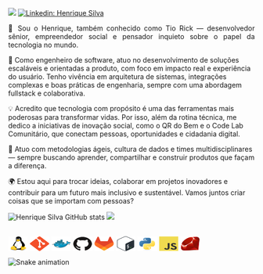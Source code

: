  
<a href = "mailto:miguel_reis08@protonmail.com"><img src="https://img.shields.io/badge/ProtonMail-8B89CC?style=for-the-badge&logo=protonmail&logoColor=white" target="_blank"></a>
[![Linkedin: Henrique Silva](https://img.shields.io/badge/-Henrique%20Silva-blue?style=flat-square&logo=Linkedin&logoColor=white&link=https://www.linkedin.com/in/henriquesilvadev/)](https://www.linkedin.com/in/henriquesilvadev/)

<p style="text-align: justify">
 👋 Sou o Henrique, também conhecido como Tio Rick — desenvolvedor sênior, empreendedor social e pensador inquieto sobre o papel da tecnologia no mundo.

🎯 Como engenheiro de software, atuo no desenvolvimento de soluções escaláveis e orientadas a produto, com foco em impacto real e experiência do usuário. Tenho vivência em arquitetura de sistemas, integrações complexas e boas práticas de engenharia, sempre com uma abordagem fullstack e colaborativa.

💡 Acredito que tecnologia com propósito é uma das ferramentas mais poderosas para transformar vidas. Por isso, além da rotina técnica, me dedico a iniciativas de inovação social, como o QR do Bem e o Code Lab Comunitário, que conectam pessoas, oportunidades e cidadania digital.

🚀 Atuo com metodologias ágeis, cultura de dados e times multidisciplinares — sempre buscando aprender, compartilhar e construir produtos que façam a diferença.

🌍 Estou aqui para trocar ideias, colaborar em projetos inovadores e contribuir para um futuro mais inclusivo e sustentável. Vamos juntos criar coisas que se importam com pessoas?
</p>

![Henrique Silva GitHub stats](https://github-readme-stats.vercel.app/api?username=henriquehsilva&show_icons=true&theme=meko)
<img height="180em" src="https://github-readme-stats-git-masterrstaa-rickstaa.vercel.app/api/top-langs/?username=henriquehsilva&layout=compact&langs_count=7&theme=meko"/>

  
<div style="display: inline_block"><br>
  <img align="center" alt="MReis-Linux" height="30" width="40" src="https://raw.githubusercontent.com/devicons/devicon/master/icons/linux/linux-original.svg">
  <img align="center" alt="MReis-Git" height="30" width="40" src="https://raw.githubusercontent.com/devicons/devicon/master/icons/git/git-original.svg">
  <img align="center" alt="MReis-Docker" height="30" width="40" src="https://raw.githubusercontent.com/devicons/devicon/master/icons/docker/docker-original.svg">
  <img align="center" alt="MReis-GitHub" height="30" width="40" src="https://raw.githubusercontent.com/devicons/devicon/master/icons/github/github-original.svg">
  <img align="center" alt="MReis-GitLab" height="30" width="40" src="https://raw.githubusercontent.com/devicons/devicon/master/icons/gitlab/gitlab-original.svg">
  <img align="center" alt="MReis-Bash" height="30" width="40" src="https://raw.githubusercontent.com/devicons/devicon/master/icons/bash/bash-original.svg">
  <img align="center" alt="MReis-Python" height="30" width="40" src="https://raw.githubusercontent.com/devicons/devicon/master/icons/python/python-original.svg">
  <img align="center" alt="MReis-Go" height="30" width="40" src="https://raw.githubusercontent.com/devicons/devicon/master/icons/javascript/javascript-original.svg">
   <img align="center" alt="MReis-Go" height="30" width="40" src="https://raw.githubusercontent.com/devicons/devicon/master/icons/ruby/ruby-original.svg">
</div>


![Snake animation](https://github.com/danielbped/danielbped/blob/output/github-contribution-grid-snake.svg)
